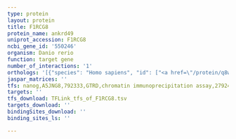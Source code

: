 ```yaml
---
type: protein
layout: protein
title: F1RCG8
protein_name: ankrd49
uniprot_accession: F1RCG8
ncbi_gene_id: '550246'
organism: Danio rerio
function: target gene
number_of_interactions: '1'
orthologs: '[{"species": "Homo sapiens", "id": ["<a href=\"/protein/q8wvl7\">Q8WVL7</a>"]}, {"species": "Mus musculus", "id": ["<a href=\"/protein/q8ve42\">Q8VE42</a>"]}, {"species": "Rattus norvegicus", "id": ["<a href=\"/protein/b1wc29\">B1WC29</a>"]}, {"species": "Drosophila melanogaster", "id": ["<a href=\"/protein/q9v3y0\">Q9V3Y0</a>"]}, {"species": "Caenorhabditis elegans", "id": ["Q95QI6"]}]'
jaspar_matrices: ''
tfs: nanog,A5JNG8,792333,GTRD,chromatin immunoprecipitation assay,27924024%5Buid%5D,No
targets: ''
tfs_download: TFLink_tfs_of_F1RCG8.tsv
targets_download: ''
bindingSites_download: ''
binding_sites_ls: ''

---
```


